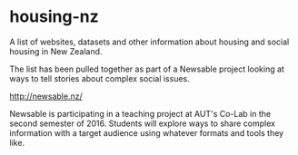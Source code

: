 # housing-nz
A list of websites, datasets and other information about housing and social housing in New Zealand.

The list has been pulled together as part of a Newsable project looking at ways to tell stories about complex social issues.

http://newsable.nz/

Newsable is participating in a teaching project at AUT's Co-Lab in the second semester of 2016. Students will explore ways to share complex information with a target audience using whatever formats and tools they like. 
